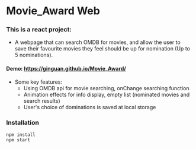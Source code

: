 # Movie_Award Web 

### This is a react project:

-  A webpage that can search OMDB for movies, and allow the user to save their favourite movies they feel should be up for nomination (Up to 5 nominations). 

#### Demo: https://ginguan.github.io/Movie_Award/

- Some key features:
    - Using OMDB api for movie searching, onChange searching function
    - Animation effects for info display, empty list (nominated movies and search results)
    - User's choice of dominations is saved at local storage

### Installation
    npm install
    npm start
